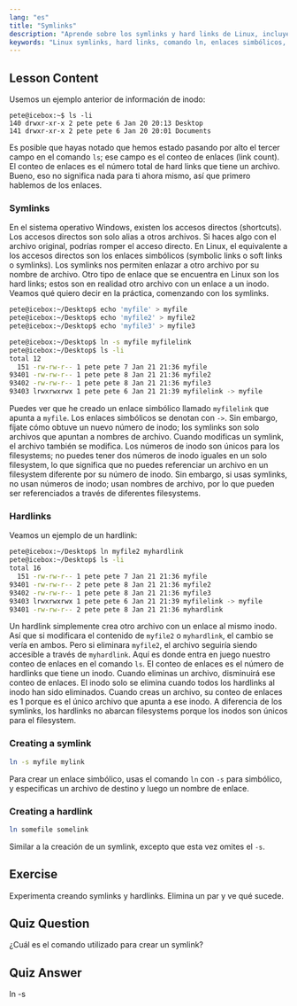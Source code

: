 ```yaml
---
lang: "es"
title: "Symlinks"
description: "Aprende sobre los symlinks y hard links de Linux, incluyendo cómo crearlos y gestionarlos. Comprende sus diferencias y casos de uso con esta guía para principiantes."
keywords: "Linux symlinks, hard links, comando ln, enlaces simbólicos, sistema de archivos Linux, tutorial de Linux, Linux para principiantes"
---
```


## Lesson Content

Usemos un ejemplo anterior de información de inodo:

```plaintext
pete@icebox:~$ ls -li
140 drwxr-xr-x 2 pete pete 6 Jan 20 20:13 Desktop
141 drwxr-xr-x 2 pete pete 6 Jan 20 20:01 Documents
```

Es posible que hayas notado que hemos estado pasando por alto el tercer campo en el comando `ls`; ese campo es el conteo de enlaces (link count). El conteo de enlaces es el número total de hard links que tiene un archivo. Bueno, eso no significa nada para ti ahora mismo, así que primero hablemos de los enlaces.

### Symlinks

En el sistema operativo Windows, existen los accesos directos (shortcuts). Los accesos directos son solo alias a otros archivos. Si haces algo con el archivo original, podrías romper el acceso directo. En Linux, el equivalente a los accesos directos son los enlaces simbólicos (symbolic links o soft links o symlinks). Los symlinks nos permiten enlazar a otro archivo por su nombre de archivo. Otro tipo de enlace que se encuentra en Linux son los hard links; estos son en realidad otro archivo con un enlace a un inodo. Veamos qué quiero decir en la práctica, comenzando con los symlinks.

```bash
pete@icebox:~/Desktop$ echo 'myfile' > myfile
pete@icebox:~/Desktop$ echo 'myfile2' > myfile2
pete@icebox:~/Desktop$ echo 'myfile3' > myfile3

pete@icebox:~/Desktop$ ln -s myfile myfilelink
pete@icebox:~/Desktop$ ls -li
total 12
  151 -rw-rw-r-- 1 pete pete 7 Jan 21 21:36 myfile
93401 -rw-rw-r-- 1 pete pete 8 Jan 21 21:36 myfile2
93402 -rw-rw-r-- 1 pete pete 8 Jan 21 21:36 myfile3
93403 lrwxrwxrwx 1 pete pete 6 Jan 21 21:39 myfilelink -> myfile
```

Puedes ver que he creado un enlace simbólico llamado `myfilelink` que apunta a `myfile`. Los enlaces simbólicos se denotan con `->`. Sin embargo, fíjate cómo obtuve un nuevo número de inodo; los symlinks son solo archivos que apuntan a nombres de archivo. Cuando modificas un symlink, el archivo también se modifica. Los números de inodo son únicos para los filesystems; no puedes tener dos números de inodo iguales en un solo filesystem, lo que significa que no puedes referenciar un archivo en un filesystem diferente por su número de inodo. Sin embargo, si usas symlinks, no usan números de inodo; usan nombres de archivo, por lo que pueden ser referenciados a través de diferentes filesystems.

### Hardlinks

Veamos un ejemplo de un hardlink:

```bash
pete@icebox:~/Desktop$ ln myfile2 myhardlink
pete@icebox:~/Desktop$ ls -li
total 16
  151 -rw-rw-r-- 1 pete pete 7 Jan 21 21:36 myfile
93401 -rw-rw-r-- 2 pete pete 8 Jan 21 21:36 myfile2
93402 -rw-rw-r-- 1 pete pete 8 Jan 21 21:36 myfile3
93403 lrwxrwxrwx 1 pete pete 6 Jan 21 21:39 myfilelink -> myfile
93401 -rw-rw-r-- 2 pete pete 8 Jan 21 21:36 myhardlink
```

Un hardlink simplemente crea otro archivo con un enlace al mismo inodo. Así que si modificara el contenido de `myfile2` o `myhardlink`, el cambio se vería en ambos. Pero si eliminara `myfile2`, el archivo seguiría siendo accesible a través de `myhardlink`. Aquí es donde entra en juego nuestro conteo de enlaces en el comando `ls`. El conteo de enlaces es el número de hardlinks que tiene un inodo. Cuando eliminas un archivo, disminuirá ese conteo de enlaces. El inodo solo se elimina cuando todos los hardlinks al inodo han sido eliminados. Cuando creas un archivo, su conteo de enlaces es 1 porque es el único archivo que apunta a ese inodo. A diferencia de los symlinks, los hardlinks no abarcan filesystems porque los inodos son únicos para el filesystem.

### Creating a symlink

```bash
ln -s myfile mylink
```

Para crear un enlace simbólico, usas el comando `ln` con `-s` para simbólico, y especificas un archivo de destino y luego un nombre de enlace.

### Creating a hardlink

```bash
ln somefile somelink
```

Similar a la creación de un symlink, excepto que esta vez omites el `-s`.

## Exercise

Experimenta creando symlinks y hardlinks. Elimina un par y ve qué sucede.

## Quiz Question

¿Cuál es el comando utilizado para crear un symlink?

## Quiz Answer

ln -s
